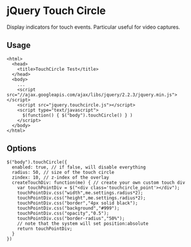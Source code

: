 # jQuery Touch Circle
Display indicators for touch events. Particular useful for video captures.

## Usage ##
    <html>
      <head>
        <title>TouchCircle Test</title>
      </head>
      <body>
        ...
        <script src="//ajax.googleapis.com/ajax/libs/jquery/2.2.3/jquery.min.js"></script>
        <script src="jquery.touchcircle.js"></script>
        <script type="text/javascript">
          $(function() { $("body").touchCircle() } )
        </script>
      </body>
    </html>

## Options ##
    $("body").touchCircle({
      enabled: true, // if false, will disable everything
      radius: 50, // size of the touch circle
      zindex: 10, // z-index of the overlay
      createTouchDiv: function(me) { // create your own custom touch div
        var touchPointDiv = $("<div class='touchcircle_point'></div");
        touchPointDiv.css("width",me.settings.radius*2);
        touchPointDiv.css("height",me.settings.radius*2);
        touchPointDiv.css("border","4px solid black");
        touchPointDiv.css("background","#999");
        touchPointDiv.css("opacity","0.5");
        touchPointDiv.css("border-radius","50%");
        // note that the system will set position:absolute
        return touchPointDiv;
      }
    })
